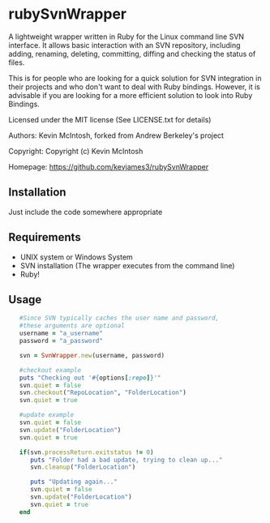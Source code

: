 rubySvnWrapper
========

A lightweight wrapper written in Ruby for the Linux command line SVN interface. It allows basic interaction with an SVN repository, including adding, renaming, deleting, committing, diffing and checking the status of files.

This is for people who are looking for a quick solution for SVN integration in their projects and who don't want to deal with Ruby bindings.  However, it is advisable if you are looking for a more efficient solution to look into Ruby Bindings.

Licensed under the MIT license (See LICENSE.txt for details)

Authors: Kevin McIntosh, forked from Andrew Berkeley's project

Copyright: Copyright (c) Kevin McIntosh

Homepage: https://github.com/kevjames3/rubySvnWrapper


Installation
------------

Just include the code somewhere appropriate


Requirements
------------

 * UNIX system or Windows System
 * SVN installation (The wrapper executes from the command line)
 * Ruby!

Usage
-----

```ruby
   #Since SVN typically caches the user name and password,
   #these arguments are optional
   username = "a_username"
   password = "a_password"

   svn = SvnWrapper.new(username, password)

   #checkout example
   puts "Checking out '#{options[:repo]}'"
   svn.quiet = false
   svn.checkout("RepoLocation", "FolderLocation")
   svn.quiet = true

   #update example
   svn.quiet = false
   svn.update("FolderLocation")
   svn.quiet = true

   if(svn.processReturn.exitstatus != 0)
      puts "Folder had a bad update, trying to clean up..."
      svn.cleanup("FolderLocation")

      puts "Updating again..."
      svn.quiet = false
      svn.update("FolderLocation")
      svn.quiet = true
   end
```

   
	





